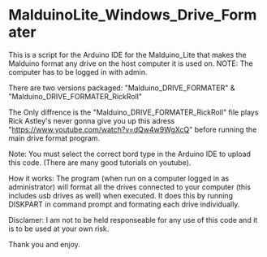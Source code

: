 # MalduinoLite_Windows_Drive_Formater
This is a script for the Arduino IDE for the Malduino_Lite that makes the Malduino format any drive on the host computer it is used on. NOTE: The computer has to be logged in with admin. 

There are two versions packaged: "Malduino_DRIVE_FORMATER" & "Malduino_DRIVE_FORMATER_RickRoll"

The Only diffrence is the "Malduino_DRIVE_FORMATER_RickRoll" file plays Rick Astley's never gonna give you up this adress "https://www.youtube.com/watch?v=dQw4w9WgXcQ" before running the main drive format program.

Note: You must select the correct bord type in the Arduino IDE to upload this code. (There are many good tutorials on youtube).

How it works:
  The program (when run on a computer logged in as administrator) will format all the drives connected to your computer (this includes usb drives as well) when executed. It does this by running DISKPART in command prompt and formating each drive individually.
  
  Disclamer: I am not to be held responseable for any use of this code and it is to be used at your own risk.
  
  Thank you and enjoy.
